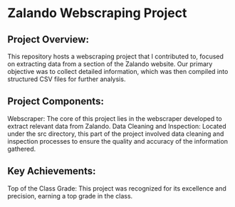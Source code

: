# Zalando Webscraping Project
## Project Overview:
This repository hosts a webscraping project that I contributed to, focused on extracting data from a section of the Zalando website. Our primary objective was to collect detailed information, which was then compiled into structured CSV files for further analysis.

## Project Components:
Webscraper: The core of this project lies in the webscraper developed to extract relevant data from Zalando.
Data Cleaning and Inspection: Located under the src directory, this part of the project involved data cleaning and inspection processes to ensure the quality and accuracy of the information gathered.
## Key Achievements:
Top of the Class Grade: This project was recognized for its excellence and precision, earning a top grade in the class.

